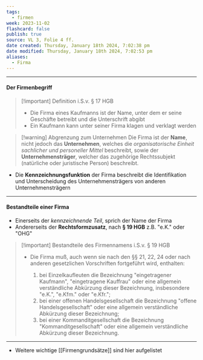 ```yaml
---
tags:
  - firmen
week: 2023-11-02
flashcard: false
publish: true
source: VL 3, Folie 4 ff.
date created: Thursday, January 18th 2024, 7:02:38 pm
date modified: Thursday, January 18th 2024, 7:02:53 pm
aliases:
  - Firma
---
```

***
#### Der Firmenbegriff

> [!important] Definition i.S.v. § 17 HGB 
> - Die Firma eines Kaufmanns ist der Name, unter dem er seine Geschäfte betreibt und die Unterschrift abgibt
> - Ein Kaufmann kann unter seiner Firma klagen und verklagt werden

> [!warning] Abgrenzung zum Unternehmen 
> Die Firma ist der **Name**, nicht jedoch das **Unternehmen**, welches die *organisatorische Einheit sachlicher und personeller Mittel* beschreibt, sowie der **Unternehmensträger**, welcher das zugehörige Rechtssubjekt (natürliche oder juristische Person) beschreibt.

- Die **Kennzeichnungsfunktion** der Firma beschreibt die Identifikation und Unterscheidung des Unternehmensträgers von anderen Unternehmensträgern

***
#### Bestandteile einer Firma

- Einerseits der *kennzeichnende Teil*, sprich der Name der Firma
- Andererseits der **Rechtsformzusatz**, nach **§ 19 HGB** z.B. "e.K." oder "OHG"

> [!important] Bestandteile des Firmennamens i.S.v. § 19 HGB 
> - Die Firma muß, auch wenn sie nach den §§ 21, 22, 24 oder nach anderen gesetzlichen Vorschriften fortgeführt wird, enthalten:
> 
> 	1. bei Einzelkaufleuten die Bezeichnung "eingetragener Kaufmann", "eingetragene Kauffrau" oder eine allgemein verständliche Abkürzung dieser Bezeichnung, insbesondere "e.K.", "e.Kfm." oder "e.Kfr.";
> 	2. bei einer offenen Handelsgesellschaft die Bezeichnung "offene Handelsgesellschaft" oder eine allgemein verständliche Abkürzung dieser Bezeichnung;
> 	3. bei einer Kommanditgesellschaft die Bezeichnung "Kommanditgesellschaft" oder eine allgemein verständliche Abkürzung dieser Bezeichnung.

***

- Weitere wichtige [[Firmengrundsätze]] sind hier aufgelistet